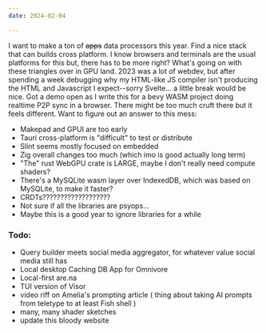 ```yaml
---
date: 2024-02-04

---
```

I want to make a ton of ~~apps~~ data processors this year. Find a nice stack that can builds cross platform. I know browsers and terminals are the usual platforms for this but, there has to be more right? What's going on with these triangles over in GPU land. 
2023 was a lot of webdev, but after spending a week debugging why my HTML-like JS compiler isn't producing the HTML and Javascript I expect--sorry Svelte... a little break would be nice.
Got a demo open as I write this for a bevy WASM project doing realtime P2P sync in a browser. There might be too much cruft there but it feels different. 
Want to figure out an answer to this mess:
- Makepad and GPUI are too early
- Tauri cross-platform is "difficult" to test or distribute
- Slint seems mostly focused on embedded
- Zig overall changes too much (which imo is good actually long term)
- "The" rust WebGPU crate is LARGE, maybe I don't really need compute shaders?
- There's a MySQLite wasm layer over IndexedDB, which was based on MySQLite, to make it faster?
- CRDTs???????????????????
- Not sure if all the libraries are psyops...
- Maybe this is a good year to ignore libraries for a while

### Todo: 
- Query builder meets social media aggregator, for whatever value social media still has
- Local desktop Caching DB App for Omnivore
- Local-first are.na 
- TUI version of Visor
- video riff on Amelia's prompting article ( thing about taking AI prompts from teletype to at least Fish shell )
- many, many shader sketches
- update this bloody website
